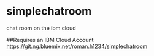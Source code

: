 # simplechatroom
chat room on the ibm cloud

##Requires an IBM Cloud Account
https://git.ng.bluemix.net/roman.h1234/simplechatroom
